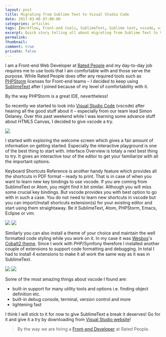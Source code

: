 ```yaml
---
layout: post
title: Migrating from Sublime Text to Visual Studio Code
date: 2017-03-06 07:00:00
categories: articles
tags: [Workflow, Front-end tools, SublimeText, Sublime text, vscode, visual studio code]
excerpt: Quick story telling all about migrating from Sublime Text to Visual Studio Code.
permalink:
thumbnail:
comment: true
private: false
---
```


I am a Front-end Web Developer at [Rated People](https://ratedpeople.com) and my day-to-day job requires me to use tools that I am comfortable with and those serve the purpose. While Rated People does offer any required tools such as [PHPStorm](https://www.jetbrains.com/phpstorm/) licenses for Front-end teams &ndash; I decided to keep using [SublimeText](https://www.sublimetext.com/) after I joined because of my level of comfortability with it. 

<p class="lead">By the way PHPStorm is a great IDE, nevertheless!</p>

So recently we started to look into [Visual Studio Code](https://code.visualstudio.com/) (vscode) after hearing all the good stuff about it &ndash; especially from our team lead Simon Delaney. Over this past weekend while I was learning some advance stuff about HTML5 Canvas, I decided to give vscode a try. 

<img src="{{ '/assets/images/vscode.png' | prepend: site.baseurl }}" class="img-responsive">

I started with exploring the welcome screen which gives a fair amount of information on getting started. Especially the interactive playground is one of the best thing to start with. Interface Overview is totaly a next best thing to try. It gives an interactive tour of the editor to get your familiarize with all the important options. 

Keyboard Shortcuts Reference is another handy feature which provides all the shortcuts in PDF format &ndash; ready to print. That is in case of when you want to learn new key bindings to use vscode. If you are coming from SublimeText or Atom, you might find it bit similar. Although you will miss some crucial key bindings. But vscode provides you with best option to go with in such a case. You do not need to learn new shortcuts in vscode but you can import/install shortcuts extension(s) for your existing editor and start using them straightaway. Be it SublimeText, Atom, PHPStorm, Emacs, Eclipse or vim.

<img src="{{ '/assets/images/interface-overview.png' | prepend: site.baseurl }}" class="img-responsive">
<img src="{{ '/assets/images/interactive-playground.png' | prepend: site.baseurl }}" class="img-responsive">

Similarly you can also install a theme of your choice and maintain the well formatted code styling while you work on it. In my case it was [Wesbos](https://twitter.com/wesbos)'s [Cobalt2 theme](https://marketplace.visualstudio.com/items?itemName=wesbos.theme-cobalt2). Since I work with PHP/Symfony therefore I installed another couple of extensions to support code formatting and debugging. In total I had to install 4 extensions to make it all work the same way as it was in SublimeText.

<img src="{{ '/assets/images/themes.png' | prepend: site.baseurl }}" class="img-responsive">
<img src="{{ '/assets/images/extensions.png' | prepend: site.baseurl }}" class="img-responsive">

Some of the most amazing things about vscode I found are:

* built-in support for many utility tools and options i.e. finding object definition etc.
* built-in debug console, terminal, version control and more
* lightening fast

I think I will stick to it for now to give SublimeText a break it deserves! Go for it and give it a try by downloading from [Visual Studio website](https://code.visualstudio.com/)!

>By the way we are hiring a [Front-end Developer](http://j.mp/rp-front-end) at Rated People.